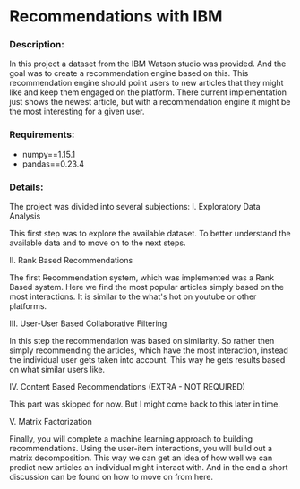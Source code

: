 # Recommendations with IBM
### Description:
In this project a dataset from the IBM Watson studio was provided. And the goal was to create a recommendation engine based on this. This recommendation engine should point users to new articles that they might like and keep them engaged on the platform.
There current implementation just shows the newest article, but with a recommendation engine it might be the most interesting for a given user.

### Requirements:

* numpy==1.15.1
* pandas==0.23.4

### Details:
The project was divided into several subjections:
I. Exploratory Data Analysis

This first step was to explore the available dataset. To better understand the available data and to move on to the next steps.

II. Rank Based Recommendations

The first Recommendation system, which was implemented was a Rank Based system. Here we find the most popular articles simply based on the most interactions. It is similar to the what's hot on youtube or other platforms.

III. User-User Based Collaborative Filtering

In this step the recommendation was based on similarity. So rather then simply recommending the articles, which have the most interaction, instead the individual user gets taken into account. This way he gets results based on what similar users like.

IV. Content Based Recommendations (EXTRA - NOT REQUIRED)

This part was skipped for now. But I might come back to this later in time.

V. Matrix Factorization

Finally, you will complete a machine learning approach to building recommendations. Using the user-item interactions, you will build out a matrix decomposition. This way we can get an idea of how well we can predict new articles an individual might interact with. And in the end a short discussion can be found on how to move on from here.




